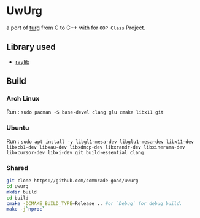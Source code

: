 # UwUrg

a port of [turg](https://github.com/commrade-goad/turg) from C to C++ with for `OOP Class` Project.

## Library used

- [raylib](https://github.com/raysan5/raylib)

## Build
### Arch Linux
Run : `sudo pacman -S base-devel clang glu cmake libx11 git`

### Ubuntu
Run : `sudo apt install -y libgl1-mesa-dev libglu1-mesa-dev libx11-dev libxcb1-dev libxau-dev libxdmcp-dev libxrandr-dev libxinerama-dev libxcursor-dev libxi-dev git build-essential clang`

### Shared

```sh
git clone https://github.com/commrade-goad/uwurg
cd uwurg
mkdir build
cd build
cmake -DCMAKE_BUILD_TYPE=Release .. #or `Debug` for debug build.
make -j`nproc`
```
